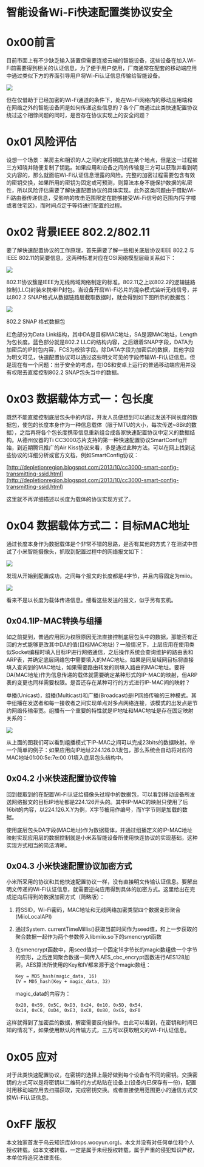 # 智能设备Wi-Fi快速配置类协议安全

0x00前言
=====

目前市面上有不少缺乏输入装置但需要连接云端的智能设备，这些设备在加入Wi-Fi前需要得到相关的认证信息，为了便于用户使用，厂商通常在配套的移动端应用中通过类似下方的界面引导用户将Wi-Fi认证信息传输给智能设备。

![](http://drops.javaweb.org/uploads/images/6cebc32414738b35ae733dc2ace76b7c7f17860a.jpg)

但在仅借助于已经加密的Wi-Fi通道的条件下，处在Wi-Fi网络内的移动应用端和在网络之外的智能设备间是如何传递这些信息的？各个厂商通过此类快速配置协议绕过这个相悖问题的同时，是否存在协议实现上的安全问题？

0x01 风险评估
=====

设想一个场景：某房主和相识的人之间约定将钥匙放在某个地点，但是这一过程被三方知晓并随便复制了钥匙。如果应用和设备之间的传输是三方可以获取并看到明文内容的，那么就面临Wi-Fi认证信息泄露的风险。完整的加密过程需要包含有效的密钥交换，如果所用的密钥为固定或可预测，则算法本身不能保护数据的私密性，所以风险评估需要了解快速配置协议的具体实现。此外这类问题由于借助Wi-Fi路由器传递信息，受影响的攻击范围限定在能够接受Wi-Fi信号的范围内(写字楼或者住宅区)，而时间点定于等待进行配置的过程。

0x02 背景IEEE 802.2/802.11
=====

要了解快速配置协议的工作原理，首先需要了解一些相关底层协议IEEE 802.2 与IEEE 802.11的简要信息，这两种标准对应在OSI网络模型层级关系如下：

![](http://drops.javaweb.org/uploads/images/9f704a8e2660363bf6c4eaa4781fb015b2430563.jpg)

802.11协议簇是IEEE为无线局域网络制定的标准。802.11之上以802.2的逻辑链路控制(LLC)封装来携带IP封包。当设备开启Wi-Fi芯片的混杂模式监听无线信号，并以802.2 SNAP格式从数据链路层截取数据时，就会得到如下图所示的数据包：

![](http://drops.javaweb.org/uploads/images/bfe4e7e37d892b0c130c9488370188a53ed2803a.jpg)

802.2 SNAP 格式数据包

红色部分为Data Link结构，其中DA是目标MAC地址，SA是源MAC地址，Length为包长度。蓝色部分就是802.2 LLC的结构内容，之后跟着SNAP字段，DATA为加密后的IP封包内容，FCS为校验字段。除DATA字段为加密后的数据，其他字段为明文可见，快速配置协议可以通过这些明文可见的字段传输Wi-Fi认证信息。但是现在有一个问题：出于安全的考虑，在IOS和安卓上运行的普通移动端应用并没有权限去直接控制802.2 SNAP包头当中的数据。

0x03 数据载体方式一：包长度
=====

既然不能直接控制底层包头中的内容，开发人员便想到可以通过发送不同长度的数据包，使包的长度本身作为一种信息载体（限于MTU的大小，每次传送~8Bit的数据），之后再将各个包长度携带信息重新组合成各家快速配置协议中定义的数据结构。从德州仪器的Ti CC3000芯片支持的第一种快速配置协议SmartConfig开始，到近期腾讯推广的Air Kiss协议来看，多是通过此种方法。可以在网上找到这些协议的详细分析或官方文档，例如SmartConfig协议：

[http://depletionregion.blogspot.com/2013/10/cc3000-smart-config-transmitting-ssid.html](http://depletionregion.blogspot.com/2013/10/cc3000-smart-config-transmitting-ssid.html)

这里就不再详细描述以长度为载体的协议实现方式了。

0x04 数据载体方式二：目标MAC地址
=====

通过长度本身作为数据载体是个非常不错的思路，是否有其他的方式？在测试中尝试了小米智能摄像头，抓取到配置过程中的网络报文如下：

![](http://drops.javaweb.org/uploads/images/e501c0149d6178432e0b113054df7b1803515281.jpg)

发现从开始到配置成功，之间每个报文的长度都是4字节，并且内容固定为miio。

![](http://drops.javaweb.org/uploads/images/8f8853188fbc51b0e7d447ec87213d2f4c45c51f.jpg)

看来不是以长度为载体传递信息。细看这些发送的报文，似乎另有玄机。

0x04.1IP-MAC转换与组播
-----------------

如之前提到，普通应用因为权限原因无法直接控制底层包头中的数据，那能否有迂回的方式能够更改其中DA的值(目标MAC地址)？一般情况下，上层应用在使用类似Socket编程时填入目标IP进行网络通信，之后操作系统会查询维护的路由表和ARP表，并确定底层网络包中需要填入的MAC地址。如果是同局域网目标将直接填入查询到的MAC地址，如果需要路由转发的则填入路由的MAC地址。要将DA(MAC地址)作为信息传递的载体就需要确定某种形式的IP-MAC的映射，但ARP表的变更也同样需要权限。是否还存在某种可行的方式进行IP-MAC间的映射？

单播(Unicast)，组播(Multicast)和广播(Broadcast)是IP网络传输的三种模式。其中组播在发送者和每一接收者之间实现单点对多点网络连接，该模式的出发点是节约网络传输带宽。组播有一个重要的特性就是IP地址和MAC地址是存在固定映射关系的：

![](http://drops.javaweb.org/uploads/images/fcb80fc2ba838c0d4215c73a09ddc344dee69f3c.jpg)

从上面的图我们可以看到组播模式下IP-MAC之间可以完成23bits的数据映射。举一个简单的例子：如果应用向IP地址224.126.0.1发包，那么系统会自动将对应的MAC地址01:00:5e:7e:00:01填入底层包头结构中。

0x04.2 小米快速配置协议传输
-----------------

回到截取到的在配置Wi-Fi认证给摄像头过程中的数据包，可以看到移动设备所发送网络报文的目标IP地址都是224.126开头的。其中IP-MAC的映射只使用了后16bit的内容，以224.126.X.Y为例，X字节被用作编号，而Y字节则是加载的数据。

使用底层包头DA字段(MAC地址)作为数据载体，并通过组播定义的IP-MAC地址映射实现应用层的数据控制就是小米系智能设备所使用快连协议的实现基础，这种实现方式相当的简洁清晰。

0x04.3 小米快速配置协议加密方式
-------------------

小米所采用的协议和其他快速配置协议一样，没有直接明文传输认证信息。要解出明文传递的Wi-Fi认证信息，就需要逆向应用得到具体的加密方式。这里给出在完成逆向后得到的数据加密方式（简略版）：

1.  将SSID，Wi-Fi密码，MAC地址和无线网络加密类型四个数据变形聚合(MiioLocalAPI)
2.  通过System. currentTimeMillis()获取当前时间作为seed值，和上一步获取的聚合数据一起作为两个参数传入libmiio.so下的smencrypt函数
3.  在smencrypt函数中，用seed值对一个固定16字节长的magic数组做一个字节的变形，之后连同聚合数据一同传入AES_cbc_encrypt函数进行AES128加密。AES算法所使用的Key和IV都来源于这个magic数组：
    
    ```
    Key = MD5_hash(magic_data, 16)
    IV = MD5_hash(Key + magic_data, 32)
    
    ```
    
    magic_data的内容为：
    
    ```
    0x20, 0x59, 0x5C, 0xD3, 0x24, 0x10, 0x5D, 0x54, 
    0x14, 0xC6, 0xD4, 0xE3, 0xC8, 0x80, 0xC6, 0xF0
    
    ```

这样就得到了加密后的数据，解密需要反向操作。由此可以看到，在密钥和时间已知的情况下，如果使用默认的传输方式，三方可以获取明文的Wi-Fi认证信息。

0x05 应对
=====

对于此类快速配置协议，在密钥的选择上最好做到每个设备有不同的密钥。交换密钥的方式可以是将密钥以二维码的方式粘贴在设备上(设备内已保存有一份)，配置时用移动端应用去扫描获取，完成密钥交换。或者直接使用范围更小的通信方式交换Wi-Fi认证信息。

0xFF 版权
=====

本文独家首发于乌云知识库(drops.wooyun.org)。本文并没有对任何单位和个人授权转载。如本文被转载，一定是属于未经授权转载，属于严重的侵犯知识产权，本单位将追究法律责任。